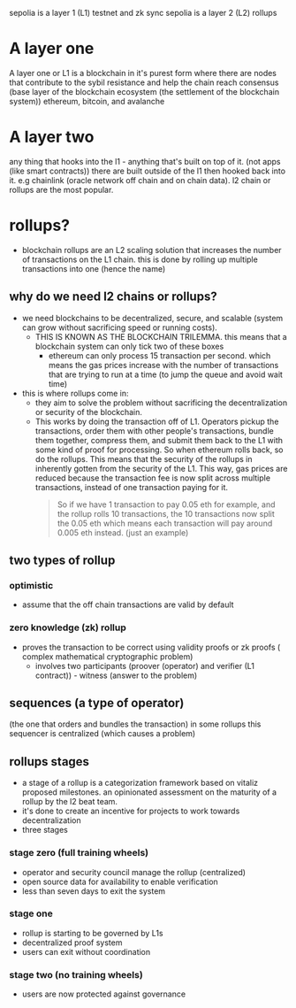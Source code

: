 sepolia is a layer 1 (L1) testnet and zk sync sepolia is a layer 2 (L2) rollups

# A layer one

A layer one or L1 is a blockchain in it's purest form where there are nodes that contribute to the sybil resistance and help the chain reach consensus (base layer of the blockchain ecosystem (the settlement of the blockchain system)) ethereum, bitcoin, and avalanche

# A layer two

any thing that hooks into the l1 - anything that's built on top of it. (not apps (like smart contracts))
there are built outside of the l1 then hooked back into it.
e.g chainlink (oracle network off chain and on chain data). l2 chain or rollups are the most popular.

# rollups?

- blockchain rollups are an L2 scaling solution that increases the number of transactions on the L1 chain. this is done by rolling up multiple transactions into one (hence the name)

## why do we need l2 chains or rollups?

- we need blockchains to be decentralized, secure, and scalable (system can grow without sacrificing speed or running costs).
  - THIS IS KNOWN AS THE BLOCKCHAIN TRILEMMA.
    this means that a blockchain system can only tick two of these boxes
    - ethereum can only process 15 transaction per second. which means the gas prices increase with the number of transactions that are trying to run at a time (to jump the queue and avoid wait time)
- this is where rollups come in:
  - they aim to solve the problem without sacrificing the decentralization or security of the blockchain.
  - This works by doing the transaction off of L1. Operators pickup the transactions, order them with other people's transactions, bundle them together, compress them, and submit them back to the L1 with some kind of proof for processing. So when ethereum rolls back, so do the rollups. This means that the security of the rollups in inherently gotten from the security of the L1. This way, gas prices are reduced because the transaction fee is now split across multiple transactions, instead of one transaction paying for it.
    > So if we have 1 transaction to pay 0.05 eth for example, and the rollup rolls 10 transactions, the 10 transactions now split the 0.05 eth which means each transaction will pay around 0.005 eth instead. (just an example)

## two types of rollup

### optimistic

- assume that the off chain transactions are valid by default

### zero knowledge (zk) rollup

- proves the transaction to be correct using validity proofs or zk proofs
  ( complex mathematical cryptographic problem)
  - involves two participants (proover (operator) and verifier (L1 contract)) - witness (answer to the problem)

## sequences (a type of operator)

(the one that orders and bundles the transaction) in some rollups this sequencer is centralized (which causes a problem)

## rollups stages

- a stage of a rollup is a categorization framework based on vitaliz proposed milestones. an opinionated assessment on the maturity of a rollup
  by the l2 beat team.
- it's done to create an incentive for projects to work towards decentralization
- three stages

### stage zero (full training wheels)

- operator and security council manage the rollup (centralized)
- open source data for availability to enable verification
- less than seven days to exit the system

### stage one

- rollup is starting to be governed by L1s
- decentralized proof system
- users can exit without coordination

### stage two (no training wheels)

- users are now protected against governance
